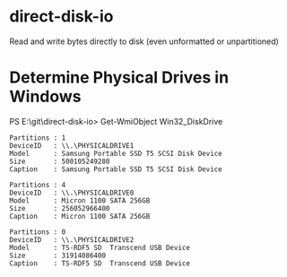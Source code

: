 # direct-disk-io
Read and write bytes directly to disk (even unformatted or unpartitioned)


# Determine Physical Drives in Windows

PS E:\git\direct-disk-io> Get-WmiObject Win32_DiskDrive

```
Partitions : 1
DeviceID   : \\.\PHYSICALDRIVE1
Model      : Samsung Portable SSD T5 SCSI Disk Device
Size       : 500105249280
Caption    : Samsung Portable SSD T5 SCSI Disk Device

Partitions : 4
DeviceID   : \\.\PHYSICALDRIVE0
Model      : Micron 1100 SATA 256GB
Size       : 256052966400
Caption    : Micron 1100 SATA 256GB

Partitions : 0
DeviceID   : \\.\PHYSICALDRIVE2
Model      : TS-RDF5 SD  Transcend USB Device
Size       : 31914086400
Caption    : TS-RDF5 SD  Transcend USB Device
```
